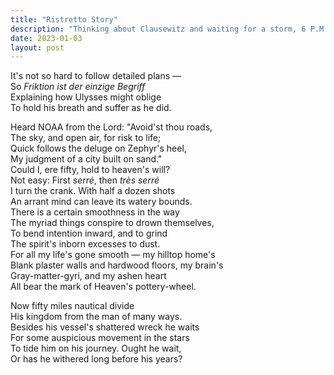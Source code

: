 ```yaml
---
title: "Ristretto Story"
description: "Thinking about Clausewitz and waiting for a storm, 6 P.M."
date: 2023-01-03
layout: post
---
```


It's not so hard to follow detailed plans — \
So _Friktion ist der einzige Begriff_ \
Explaining how Ulysses might oblige \
To hold his breath and suffer as he did.

Heard NOAA from the Lord: "Avoid'st thou roads, \
The sky, and open air, for risk to life; \
Quick follows the deluge on Zephyr's heel, \
My judgment of a city built on sand." \
Could I, ere fifty, hold to heaven's will? \
Not easy: First _serré_, then _très serré_ \
I turn the crank. With half a dozen shots \
An arrant mind can leave its watery bounds. \
There is a certain smoothness in the way \
The myriad things conspire to drown themselves, \
To bend intention inward, and to grind \
The spirit's inborn excesses to dust. \
For all my life's gone smooth — my hilltop home's \
Blank plaster walls and hardwood floors, my brain's \
Gray-matter-gyri, and my ashen heart \
All bear the mark of Heaven's pottery-wheel.

Now fifty miles nautical divide \
His kingdom from the man of many ways. \
Besides his vessel's shattered wreck he waits \
For some auspicious movement in the stars \
To tide him on his journey. Ought he wait, \
Or has he withered long before his years?
